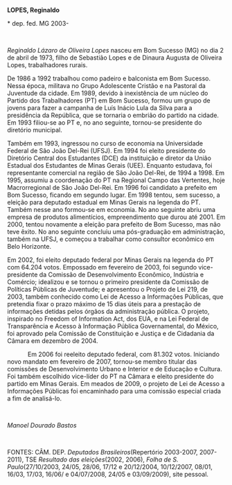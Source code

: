 **LOPES, Reginaldo**

\* dep. fed. MG 2003-

 

*Reginaldo Lázaro de Oliveira Lopes* nasceu em Bom Sucesso (MG) no dia 2
de abril de 1973, filho de Sebastião Lopes e de Dinaura Augusta de
Oliveira Lopes, trabalhadores rurais.

De 1986 a 1992 trabalhou como padeiro e balconista em Bom Sucesso. Nessa
época, militava no Grupo Adolescente Cristão e na Pastoral da Juventude
da cidade. Em 1989, devido à inexistência de um núcleo do Partido dos
Trabalhadores (PT) em Bom Sucesso, formou um grupo de jovens para fazer
a campanha de Luís Inácio Lula da Silva para a presidência da República,
que se tornaria o embrião do partido na cidade. Em 1993 filiou-se ao PT
e, no ano seguinte, tornou-se presidente do diretório municipal.

Também em 1993, ingressou no curso de economia na Universidade Federal
de São João Del-Rei (UFSJ). Em 1994 foi eleito presidente do Diretório
Central dos Estudantes (DCE) da instituição e diretor da União Estadual
dos Estudantes de Minas Gerais (UEE). Enquanto estudava, foi
representante comercial na região de São João Del-Rei, de 1994 a 1998.
Em 1995, assumiu a coordenação do PT na Regional Campo das Vertentes,
hoje Macrorregional de São João Del-Rei. Em 1996 foi candidato a
prefeito em Bom Sucesso, ficando em segundo lugar. Em 1998 tentou, sem
sucesso, a eleição para deputado estadual em Minas Gerais na legenda do
PT. Também nesse ano formou-se em economia. No ano seguinte abriu uma
empresa de produtos alimentícios, empreendimento que durou até 2001. Em
2000, tentou novamente a eleição para prefeito de Bom Sucesso, mas não
teve êxito. No ano seguinte concluiu uma pós-graduação em administração,
também na UFSJ, e começou a trabalhar como consultor econômico em Belo
Horizonte.

Em 2002, foi eleito deputado federal por Minas Gerais na legenda do PT
com 64.204 votos. Empossado em fevereiro de 2003, foi segundo
vice-presidente da Comissão de Desenvolvimento Econômico, Indústria e
Comércio; idealizou e se tornou o primeiro presidente da Comissão de
Políticas Públicas de Juventude; e apresentou o Projeto de Lei 219, de
2003, também conhecido como Lei de Acesso a Informações Públicas, que
pretendia fixar o prazo máximo de 15 dias úteis para a prestação de
informações detidas pelos órgãos da administração pública. O projeto,
inspirado no Freedom of Information Act, dos EUA, e na Lei Federal de
Transparência e Acesso à Informação Pública Governamental, do México,
foi aprovado pela Comissão de Constituição e Justiça e de Cidadania da
Câmara em dezembro de 2004.

            Em 2006 foi reeleito deputado federal, com 81.302 votos.
Iniciando novo mandato em fevereiro de 2007, tornou-se membro titular
das comissões de Desenvolvimento Urbano e Interior e de Educação e
Cultura. Foi também escolhido vice-líder do PT na Câmara e eleito
presidente do partido em Minas Gerais. Em meados de 2009, o projeto de
Lei de Acesso a Informações Públicas foi encaminhado para uma comissão
especial criada a fim de analisá-lo.

 

*Manoel Dourado Bastos*

 

FONTES: CÂM. DEP. *Deputados Brasileiros*(Repertório 2003-2007,
2007-2011), TSE *Resultado das eleições*(2002, 2006), *Folha de S.
Paulo*(27/10/2003, 24/05, 28/06, 17/12 e 20/12/2004, 10/12/2007, 08/01,
16/03, 17/03, 16/06/ e 04/07/2008, 24/05 e 03/09/2009), site pessoal.
